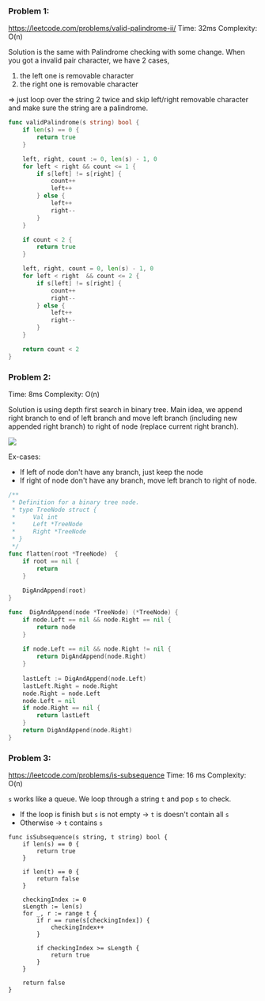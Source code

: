### Problem 1: 

https://leetcode.com/problems/valid-palindrome-ii/
Time: 32ms
Complexity: O(n)

Solution is the same with Palindrome checking with some change.
When you got a invalid pair character, we have 2 cases, 
  1. the left one is removable character
  2. the right one is removable character

=> just loop over the string 2 twice and skip left/right removable character and make sure the string are a palindrome.
  
  
```go
func validPalindrome(s string) bool {
    if len(s) == 0 {
        return true
    }

    left, right, count := 0, len(s) - 1, 0
    for left < right && count <= 1 {
        if s[left] != s[right] {
            count++
            left++
        } else {
            left++
            right--
        }
    }

    if count < 2 {
        return true
    }

    left, right, count = 0, len(s) - 1, 0
    for left < right  && count <= 2 {
        if s[left] != s[right] {
            count++
            right--
        } else {
            left++
            right--
        }
    }

    return count < 2
}
```

### Problem 2:

Time: 8ms
Complexity: O(n)

Solution is using depth first search in binary tree. Main idea, we append right branch to end of left branch and move left branch (including new appended right branch) to right of node (replace current right branch).


![](https://preview.ibb.co/bVg5Vx/1.png)

Ex-cases:
 - If left of node don't have any branch, just keep the node
 - If right of node don't have any branch, move left branch to right of node.

```go
/**
 * Definition for a binary tree node.
 * type TreeNode struct {
 *     Val int
 *     Left *TreeNode
 *     Right *TreeNode
 * }
 */
func flatten(root *TreeNode)  {
    if root == nil {
        return
    }
    
    DigAndAppend(root)
}

func  DigAndAppend(node *TreeNode) (*TreeNode) {
    if node.Left == nil && node.Right == nil {
        return node
    }
    
    if node.Left == nil && node.Right != nil {
        return DigAndAppend(node.Right)
    }
    
    lastLeft := DigAndAppend(node.Left)
    lastLeft.Right = node.Right
    node.Right = node.Left
    node.Left = nil
    if node.Right == nil {
        return lastLeft
    }
    return DigAndAppend(node.Right)
}
```

### Problem 3:

https://leetcode.com/problems/is-subsequence
Time: 16 ms
Complexity: O(n)

`s` works like a queue. We loop through a string `t` and pop `s` to check. 
- If the loop is finish but `s` is not empty -> `t` is doesn't contain all `s`
- Otherwise -> `t` contains `s`

```
func isSubsequence(s string, t string) bool {
    if len(s) == 0 {
        return true
    }
    
    if len(t) == 0 {
        return false
    }
    
    checkingIndex := 0
    sLength := len(s)
    for _, r := range t {
        if r == rune(s[checkingIndex]) {
            checkingIndex++
        }
        
        if checkingIndex >= sLength {
            return true
        }
    }
    
    return false
}
```
